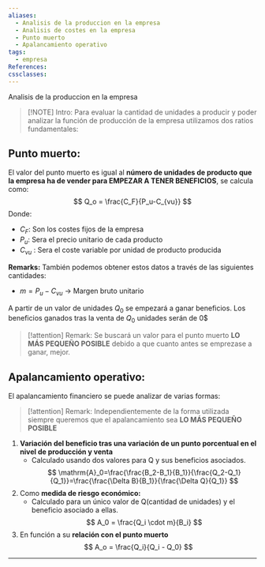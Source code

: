```yaml
---
aliases:
  - Analisis de la produccion en la empresa
  - Analisis de costes en la empresa
  - Punto muerto
  - Apalancamiento operativo
tags:
  - empresa
References: 
cssclasses:
---
```

 Analisis de la produccion en la empresa

> [!NOTE] Intro:
> Para evaluar la cantidad de unidades a producir y poder analizar la función de producción de la empresa utilizamos dos ratios fundamentales: 
> 

## Punto muerto: 
El valor del punto muerto es igual al **número de unidades de producto que la empresa ha de vender para EMPEZAR A TENER BENEFICIOS**, se calcula como:
$$
Q_o = \frac{C_F}{P_u-C_{vu}}
$$
Donde:
+ $C_F$: Son los costes fijos de la empresa 
+ $P_u$: Sera el precio unitario de cada producto 
+ $C_{vu}$ : Sera el coste variable por unidad de producto producida

**Remarks:** 
También podemos obtener estos datos a través de las siguientes cantidades: 
+ $m = P_u - C_{vu}$ → Margen bruto unitario 

A partir de un valor de unidades $Q_0$ se empezará a ganar beneficios. Los beneficios ganados tras la venta de $Q_0$ unidades serán de 0$

> [!attention] Remark: 
> Se buscará un valor para el punto muerto **LO MÁS PEQUEÑO POSIBLE** debido a que cuanto antes se emprezase a ganar, mejor.
## Apalancamiento operativo: 
El apalancamiento financiero se puede analizar de varias formas: 

> [!attention] Remark: 
> Independientemente de la forma utilizada siempre queremos que el apalancamiento sea **LO MÁS PEQUEÑO POSIBLE** 

1. **Variación del beneficio tras una variación de un punto porcentual en el nivel de producción y venta**
   + Calculado usando dos valores para Q y sus beneficios asociados. 
$$
\mathrm{A}_0=\frac{\frac{B_2-B_1}{B_1}}{\frac{Q_2-Q_1}{Q_1}}=\frac{\frac{\Delta B}{B_1}}{\frac{\Delta Q}{Q_1}}
$$
2. Como **medida de riesgo económico:**
   + Calculado para un único valor de Q(cantidad de unidades) y el beneficio asociado a ellas. 
$$
A_0 = \frac{Q_i \cdot m}{B_i}
$$
3. En función a su **relación con el punto muerto**
$$
A_o = \frac{Q_i}{Q_i - Q_0}
$$

***